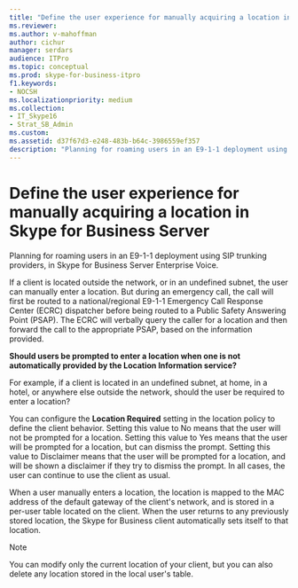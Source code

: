 ```yaml
---
title: "Define the user experience for manually acquiring a location in Skype for Business Server"
ms.reviewer: 
ms.author: v-mahoffman
author: cichur
manager: serdars
audience: ITPro
ms.topic: conceptual
ms.prod: skype-for-business-itpro
f1.keywords:
- NOCSH
ms.localizationpriority: medium
ms.collection: 
- IT_Skype16
- Strat_SB_Admin
ms.custom:
ms.assetid: d37f67d3-e248-483b-b64c-3986559ef357
description: "Planning for roaming users in an E9-1-1 deployment using SIP trunking providers, in Skype for Business Server Enterprise Voice."
---
```


# Define the user experience for manually acquiring a location in Skype for Business Server
 
Planning for roaming users in an E9-1-1 deployment using SIP trunking providers, in Skype for Business Server Enterprise Voice.
  
If a client is located outside the network, or in an undefined subnet, the user can manually enter a location. But during an emergency call, the call will first be routed to a national/regional E9-1-1 Emergency Call Response Center (ECRC) dispatcher before being routed to a Public Safety Answering Point (PSAP). The ECRC will verbally query the caller for a location and then forward the call to the appropriate PSAP, based on the information provided. 
  
**Should users be prompted to enter a location when one is not automatically provided by the Location Information service?**
  
For example, if a client is located in an undefined subnet, at home, in a hotel, or anywhere else outside the network, should the user be required to enter a location?
    
You can configure the **Location Required** setting in the location policy to define the client behavior. Setting this value to No means that the user will not be prompted for a location. Setting this value to Yes means that the user will be prompted for a location, but can dismiss the prompt. Setting this value to Disclaimer means that the user will be prompted for a location, and will be shown a disclaimer if they try to dismiss the prompt. In all cases, the user can continue to use the client as usual.
    
When a user manually enters a location, the location is mapped to the MAC address of the default gateway of the client's network, and is stored in a per-user table located on the client. When the user returns to any previously stored location, the Skype for Business client automatically sets itself to that location. 
  
> [!NOTE]
> You can modify only the current location of your client, but you can also delete any location stored in the local user's table. 
  

